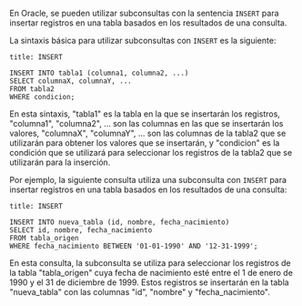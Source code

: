 En Oracle, se pueden utilizar subconsultas con la sentencia `INSERT` para insertar registros en una tabla basados en los resultados de una consulta.

La sintaxis básica para utilizar subconsultas con `INSERT` es la siguiente:

```ad-important
title: INSERT	
```
```
INSERT INTO tabla1 (columna1, columna2, ...)
SELECT columnaX, columnaY, ...
FROM tabla2
WHERE condicion;
```

En esta sintaxis, "tabla1" es la tabla en la que se insertarán los registros, "columna1", "columna2", ... son las columnas en las que se insertarán los valores, "columnaX", "columnaY", ... son las columnas de la tabla2 que se utilizarán para obtener los valores que se insertarán, y "condicion" es la condición que se utilizará para seleccionar los registros de la tabla2 que se utilizarán para la inserción.

Por ejemplo, la siguiente consulta utiliza una subconsulta con `INSERT` para insertar registros en una tabla basados en los resultados de una consulta:

```ad-example
title: INSERT
```
```
INSERT INTO nueva_tabla (id, nombre, fecha_nacimiento)
SELECT id, nombre, fecha_nacimiento
FROM tabla_origen
WHERE fecha_nacimiento BETWEEN '01-01-1990' AND '12-31-1999';
```

En esta consulta, la subconsulta se utiliza para seleccionar los registros de la tabla "tabla_origen" cuya fecha de nacimiento esté entre el 1 de enero de 1990 y el 31 de diciembre de 1999. Estos registros se insertarán en la tabla "nueva_tabla" con las columnas "id", "nombre" y "fecha_nacimiento".